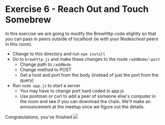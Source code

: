 Exercise 6 - Reach Out and Touch Somebrew
=========================================

In this exercise we are going to modify the BrewHttp code slightly so that you can pass in peers outside of localhost (ie with your Nodeschool peers in this room).


- Change to this directory and run `npm install`
- Go to `brewhttp.js` and make these changes to the route `/addNode/:port`
  - Change path to `/addNode`
  - Change method to POST
  - Get a host and port from the body (instead of just the port from the query)
- Run `node app.js` to start a server
  - You may have to change port hard coded in app.js
  - Use postman or curl to add a peer of someone else's computer in the room and see if you can download the chain.  We'll make an announcement at the meetup once we figure out the details.


Congratulations, you've finished
![](https://i.ytimg.com/vi/_n-3yneHZko/hqdefault.jpg)
